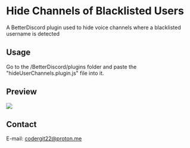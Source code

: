 # Hide Channels of Blacklisted Users

A BetterDiscord plugin used to hide voice channels where a blacklisted username is detected

## Usage

Go to the /BetterDiscord/plugins folder and paste the "hideUserChannels.plugin.js" file into it.

## Preview

![](https://github.com/secuestrador/hidechannelsofuser/blob/main/preview.gif)

## Contact

E-mail: codergit22@proton.me
